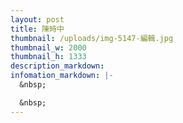 ```yaml
---
layout: post
title: 陳時中
thumbnail: /uploads/img-5147-編輯.jpg
thumbnail_w: 2000
thumbnail_h: 1333
description_markdown:
infomation_markdown: |-
  &nbsp;

  &nbsp;
---
```

